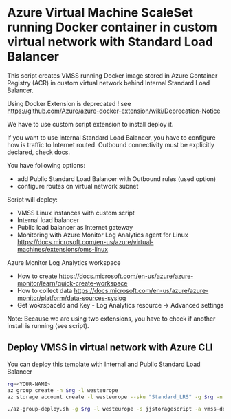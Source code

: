 # Azure Virtual Machine ScaleSet running Docker container in custom virtual network with Standard Load Balancer

This script creates VMSS running Docker image stored in Azure Container Registry (ACR) in custom virtual network behind Internal Standard Load Balancer.

Using Docker Extension is deprecated ! see https://github.com/Azure/azure-docker-extension/wiki/Deprecation-Notice

We have to use custom script extension to install deploy it.

If you want to use Internal Standard Load Balancer, you have to configure how is traffic to Internet routed. Outbound connectivity must be explicitly declared, check [docs](https://docs.microsoft.com/en-us/azure/load-balancer/load-balancer-outbound-rules-overview#outbound-nat-for-internal-standard-load-balancer-scenarios).

You have following options:

- add Public Standard Load Balancer with Outbound rules (used option)
- configure routes on virtual network subnet

Script will deploy:
- VMSS Linux instances with custom script
- Internal load balancer
- Public load balancer as Internet gateway
- Monitoring with Azure Monitor Log Analytics agent for Linux https://docs.microsoft.com/en-us/azure/virtual-machines/extensions/oms-linux

Azure Monitor Log Analytics workspace
- How to create https://docs.microsoft.com/en-us/azure/azure-monitor/learn/quick-create-workspace
- How to collect data https://docs.microsoft.com/en-us/azure/azure-monitor/platform/data-sources-syslog
- Get wokrspaceId and Key - Log Analytics resource -> Advanced settings

Note: Because we are using two extensions, you have to check if another install is running (see script).

## Deploy VMSS in virtual network with Azure CLI

You can deploy this template with Internal and Public Standard Load Balancer

```sh
rg=<YOUR-NAME>
az group create -n $rg -l westeurope
az storage account create -l westeurope --sku "Standard_LRS" -g $rg -n jjstoragescript

./az-group-deploy.sh -g $rg -l westeurope -s jjstoragescript -a vmss-docker-myvnet-lbstd
```
